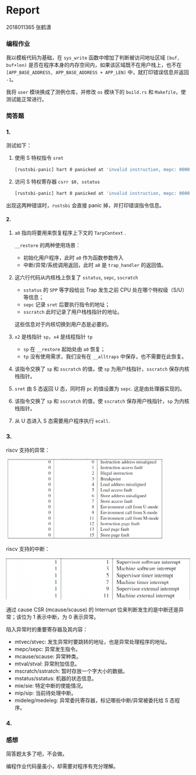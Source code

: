 # Report

2018011365 张鹤潇

### 编程作业

我以模板代码为基础，在 `sys_write` 函数中增加了判断被访问地址区域 `[buf, buf+len)` 是否在程序本身的内存空间内，如果该区域既不在用户栈上，也不在`[APP_BASE_ADDRESS, APP_BASE_ADDRESS + APP_LEN)` 中，就打印错误信息并返回 `-1`。

我将 `user` 模块换成了测例仓库，并修改 `os` 模块下的 `build.rs` 和 `Makefile`，使测试能正常进行。

### 简答题

### 1.

测试如下：

1. 使用 S 特权指令 `sret`

   ```bash
   [rustsbi-panic] hart 0 panicked at 'invalid instruction, mepc: 000000008040005c, instruction: 0000000010200073', platform/qemu/src/main.rs:458:17
   ```

2. 访问 S 特权寄存器 `csrr $0, sstatus`

   ```bash
   [rustsbi-panic] hart 0 panicked at 'invalid instruction, mepc: 000000008040005e, instruction: 0000000010002573', platform/qemu/src/main.rs:458:17
   ```

出现这两种错误时，`rustsbi` 会直接 panic 掉，并打印错误指令信息。

#### 2.

1. `a0` 指向将要用来恢复程序上下文的 `TarpContext` .

   `__restore` 的两种使用场景：

   - 初始化用户程序，此时 `a0` 作为函数参数传入
   - 中断/异常/系统调用返回，此时 `a0` 是 `trap_handler` 的返回值。

2. 这六行代码从内核栈上恢复了 `sstatus`, `sepc`, `sscratch`

   - `sstatus` 的 `SPP` 等字段给出 Trap 发生之前 CPU 处在哪个特权级（S/U）等信息；
   - `sepc` 记录 `sret` 后要执行指令的地址；
   - `sscratch` 此时记录了用户栈栈指针的地址。

   这些信息对于内核切换到用户态是必要的。

3. `x2` 是栈指针 `sp`，`x4` 是线程指针 `tp`

   - `sp` 在 `__restore` 起始处由 `a0` 恢复；
   - `tp` 没有使用需求，我们没有在 `__alltraps` 中保存，也不需要在此恢复。

4. 该指令交换了 `sp` 和 `sscratch` 的值，使 `sp` 为用户栈指针，`sscratch` 保存内核栈指针。

5. `sret` 由 S 态返回 U 态，同时将 `pc` 的值设置为 `sepc`. 这是由处理器实现的。

6. 该指令交换了 `sp` 和 `sscratch` 的值，使 `sscratch` 保存用户栈指针，`sp` 为内核栈指针。

7. 从 U 态进入 S 态需要用户程序执行 `ecall`.

### 3.

riscv 支持的异常：

<img src="lab2_pic/image-20210301185439833.png" alt="image-20210301185439833" style="zoom:67%;" />

riscv 支持的中断：

![image-20210301185448950](lab2_pic/image-20210301185448950.png)

通过 cause CSR (mcause/scause) 的 Interrupt 位来判断发生的是中断还是异常；该位为 1 表示中断，为 0 表示异常。

陷入异常时的重要寄存器及其内容：

- mtvec/stvec: 发生异常时要跳转的地址，也是异常处理程序的地址。
- mepc/sepc: 异常发生指令。
- mcause/scause: 异常种类。
- mtval/stval: 异常附加信息。
- mscratch/sstratch: 暂时存放一个字大小的数据。
- mstatus/sstatus: 机器的状态信息。
- mie/sie: 特定中断的使能情况。
- mip/sip: 当前待处理中断。
- mideleg/medeleg: 异常委托寄存器，标记哪些中断/异常被委托给 S 态程序。

### 4.



### 感想

简答题太多了吧，不会做。

编程作业代码量虽小，却需要对程序有充分理解。